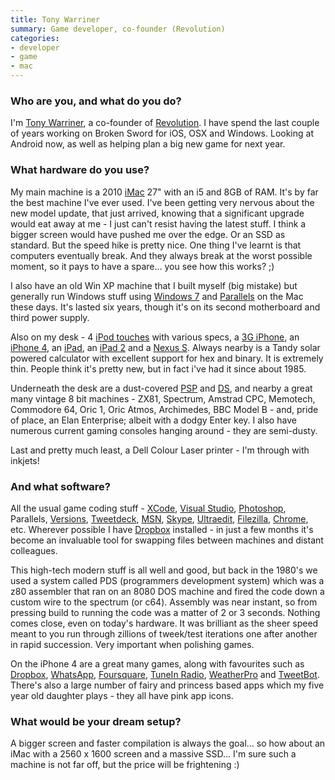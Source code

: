 ```yaml
---
title: Tony Warriner
summary: Game developer, co-founder (Revolution)
categories:
- developer
- game
- mac
---
```


### Who are you, and what do you do?

I'm [Tony Warriner](http://en.wikipedia.org/wiki/Tony_Warriner "Tony's entry on Wikipedia."), a co-founder of [Revolution](http://www.revolution.co.uk/ "Revolution's website."). I have spend the last couple of years working on Broken Sword for iOS, OSX and Windows. Looking at Android now, as well as helping plan a big new game for next year.

### What hardware do you use?

My main machine is a 2010 [iMac][] 27" with an i5 and 8GB of RAM. It's by far the best machine I've ever used. I've been getting very nervous about the new model update, that just arrived, knowing that a significant upgrade would eat away at me - I just can't resist having the latest stuff. I think a bigger screen would have pushed me over the edge. Or an SSD as standard. But the speed hike is pretty nice. One thing I've learnt is that computers eventually break. And they always break at the worst possible moment, so it pays to have a spare... you see how this works? ;)

I also have an old Win XP machine that I built myself (big mistake) but generally run Windows stuff using [Windows 7][windows-7] and [Parallels][parallels-desktop] on the Mac these days. It's lasted six years, though it's on its second motherboard and third power supply.

Also on my desk - 4 [iPod touches][ipod-touch] with various specs, a [3G iPhone][iphone-3g], an [iPhone 4][iphone-4], an [iPad][], an [iPad 2][ipad-2] and a [Nexus S][nexus-s]. Always nearby is a Tandy solar powered calculator with excellent support for hex and binary. It is extremely thin. People think it's pretty new, but in fact i've had it since about 1985.

Underneath the desk are a dust-covered [PSP][] and [DS][], and nearby a great many vintage 8 bit machines - ZX81, Spectrum, Amstrad CPC, Memotech, Commodore 64, Oric 1, Oric Atmos, Archimedes, BBC Model B - and, pride of place, an Elan Enterprise; albeit with a dodgy Enter key. I also have numerous current gaming consoles hanging around - they are semi-dusty.

Last and pretty much least, a Dell Colour Laser printer - I'm through with inkjets!

### And what software?

All the usual game coding stuff - [XCode][], [Visual Studio][visual-studio], [Photoshop][], Parallels, [Versions][], [Tweetdeck][], [MSN][windows-live-messenger], [Skype][], [Ultraedit][], [Filezilla][], [Chrome][], etc. Wherever possible I have [Dropbox][] installed - in just a few months it's become an invaluable tool for swapping files between machines and distant colleagues.

This high-tech modern stuff is all well and good, but back in the 1980's we used a system called PDS (programmers development system) which was a z80 assembler that ran on an 8080 DOS machine and fired the code down a custom wire to the spectrum (or c64). Assembly was near instant, so from pressing build to running the code was a matter of 2 or 3 seconds. Nothing comes close, even on today's hardware. It was brilliant as the sheer speed meant to you run through zillions of tweek/test iterations one after another in rapid succession. Very important when polishing games.

On the iPhone 4 are a great many games, along with favourites such as [Dropbox][dropbox-ios], [WhatsApp][whatsapp-ios], [Foursquare][foursquare-ios], [TuneIn Radio][tunein-radio-ios], [WeatherPro][weatherpro-ios] and [TweetBot][tweetbot-ios]. There's also a large number of fairy and princess based apps which my five year old daughter plays - they all have pink app icons.

### What would be your dream setup?

A bigger screen and faster compilation is always the goal... so how about an iMac with a 2560 x 1600 screen and a massive SSD... I'm sure such a machine is not far off, but the price will be frightening :)

[chrome]: https://www.google.com/intl/en/chrome/browser/ "A WebKit-based browser, where each tab runs in its own thread."
[dropbox-ios]: https://www.dropbox.com/iphoneapp "An iOS version of the syncing software."
[dropbox]: https://www.dropbox.com/ "Online syncing and storage."
[ds]: https://www.nintendo.com/ds/ "A portable gaming console."
[filezilla]: https://filezilla-project.org/ "Open-source FTP software."
[foursquare-ios]: https://itunes.apple.com/us/app/foursquare/id306934924 "An iPhone client for the social location game."
[imac]: https://www.apple.com/imac/ "An all-in-one computer."
[ipad-2]: https://www.apple.com/ipad/ "A tablet device."
[ipad]: https://www.apple.com/ipad/ "A tablet device."
[iphone-3g]: https://en.wikipedia.org/wiki/IPhone_3G "A smartphone."
[iphone-4]: https://en.wikipedia.org/wiki/IPhone_4 "A smartphone."
[ipod-touch]: https://www.apple.com/ipod-touch/ "It's like an iPhone, without the phone bit."
[nexus-s]: http://www.google.com/nexus/ "An Android-based smartphone."
[parallels-desktop]: https://www.parallels.com/products/desktop/ "A PC emulator for the Mac."
[photoshop]: https://www.adobe.com/products/photoshop.html "A bitmap image editor."
[psp]: https://en.wikipedia.org/wiki/PlayStation_Portable "Sony's portable gaming console."
[skype]: https://www.skype.com/en/ "Voice and video chat software."
[tunein-radio-ios]: https://itunes.apple.com/us/app/tunein-radio-listen-to-live/id418987775 "An AM/FM radio app."
[tweetbot-ios]: https://tapbots.com/tweetbot/ "A Twitter client for iOS."
[tweetdeck]: https://about.twitter.com/products/tweetdeck "A multi-column Twitter client."
[ultraedit]: http://www.ultraedit.com/ "A popular text editor."
[versions]: https://versionsapp.com/ "A Subversion client for the Mac."
[visual-studio]: http://www.visualstudio.com "A Windows development environment."
[weatherpro-ios]: http://www.weatherpro.eu/iphone/weatherpro.html "A weather app for iOS."
[whatsapp-ios]: https://itunes.apple.com/app/whatsapp-messenger/id310633997 "A cross-platform chat client for iOS."
[windows-7]: https://en.wikipedia.org/wiki/Windows_7 "An operating system."
[windows-live-messenger]: https://en.wikipedia.org/wiki/Windows_Live_Messenger "A chat client for MSN."
[xcode]: https://en.wikipedia.org/wiki/Xcode "An IDE for Mac developers."

